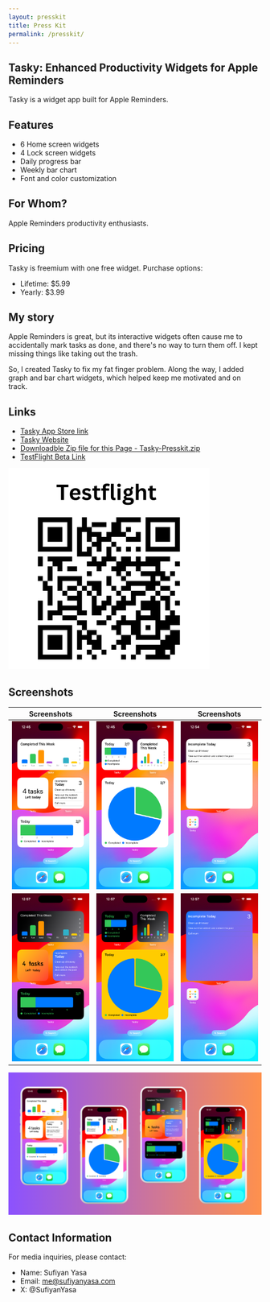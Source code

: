 ```yaml
---
layout: presskit
title: Press Kit
permalink: /presskit/
---
```


## Tasky: Enhanced Productivity Widgets for Apple Reminders

Tasky is a widget app built for Apple Reminders.

## Features
* 6 Home screen widgets
* 4 Lock screen widgets
* Daily progress bar
* Weekly bar chart
* Font and color customization

## For Whom?
Apple Reminders productivity enthusiasts.

## Pricing
Tasky is freemium with one free widget. Purchase options:
- Lifetime: $5.99
- Yearly: $3.99

## My story
Apple Reminders is great, but its interactive widgets often cause me to
accidentally mark tasks as done, and there's no way to turn them off.
I kept missing things like taking out the trash.

So, I created Tasky to fix my fat finger problem. Along the way, I added
graph and bar chart widgets, which helped keep me motivated and on track.

## Links

- [Tasky App Store link](https://apps.apple.com/us/app/todo-reminders-widget-tasky/id6502542119?itsct=apps_box_link&itscg=30200&ct=presskit)
- [Tasky Website](https://tasky.sufiyanyasa.com)
- [Downloadble Zip file for this Page - Tasky-Presskit.zip](/assets/presskit/Tasky-Presskit.zip)
- [TestFlight Beta Link](https://testflight.apple.com/join/b5bYhPZH)

![QR testflight](/assets/presskit/testflightqr.png)


## Screenshots

| Screenshots | Screenshots | Screenshots |
| --- | ----------- | ----------- |
| ![Screenshot 1](/assets/presskit/screen1.png) | ![Screenshot 2](/assets/presskit/screen2.png) | ![Screenshot 3](/assets/presskit/screen3.png) |
| ![Screenshot 4](/assets/presskit/screen4.png) | ![Screenshot 5](/assets/presskit/screen5.png) | ![Screenshot 6](/assets/presskit/screen6.png) |

![Banner](/assets/presskit/banner.png)

## Contact Information

For media inquiries, please contact:
- Name: Sufiyan Yasa
- Email: me@sufiyanyasa.com
- X: @SufiyanYasa

